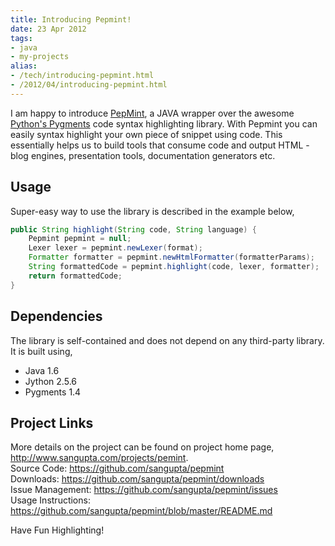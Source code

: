 ```yaml
---
title: Introducing Pepmint!
date: 23 Apr 2012
tags: 
- java
- my-projects
alias:
- /tech/introducing-pepmint.html
- /2012/04/introducing-pepmint.html
---
```


I am happy to introduce <a href="">PepMint</a>, a JAVA wrapper over the awesome 
<a href="http://pygments.org/">Python's Pygments</a> code syntax highlighting 
library. With Pepmint you can easily syntax highlight your own piece of snippet 
using code. This essentially helps us to build tools that consume code and output 
HTML - blog engines, presentation tools, documentation generators etc.
<!-- break here -->

Usage
-----
Super-easy way to use the library is described in the example below,

```java
public String highlight(String code, String language) {
	Pepmint pepmint = null;
	Lexer lexer = pepmint.newLexer(format);
	Formatter formatter = pepmint.newHtmlFormatter(formatterParams);
	String formattedCode = pepmint.highlight(code, lexer, formatter);
	return formattedCode;
}
```

Dependencies
------------
The library is self-contained and does not depend on any third-party library. It is built using,

* Java 1.6
* Jython 2.5.6
* Pygments 1.4

Project Links
-------------
More details on the project can be found on project home page, 
<a href="http://www.sangupta.com/projects/pepmint">http://www.sangupta.com/projects/pemint</a>.
<br>Source Code: 
<a href="https://github.com/sangupta/pepmint">https://github.com/sangupta/pepmint</a>
<br>Downloads: 
<a href="https://github.com/sangupta/pepmint/downloads">https://github.com/sangupta/pepmint/downloads</a>
<br>Issue Management: 
<a href="https://github.com/sangupta/pepmint/issues">https://github.com/sangupta/pepmint/issues</a>
<br>Usage Instructions: 
<a href="https://github.com/sangupta/pepmint/blob/master/README.md">https://github.com/sangupta/pepmint/blob/master/README.md</a> 

Have Fun Highlighting!